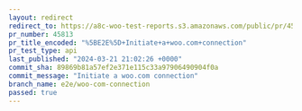 ```yaml
---
layout: redirect
redirect_to: https://a8c-woo-test-reports.s3.amazonaws.com/public/pr/45813/api/index.html
pr_number: 45813
pr_title_encoded: "%5BE2E%5D+Initiate+a+woo.com+connection"
pr_test_type: api
last_published: "2024-03-21 21:02:26 +0000"
commit_sha: 89869b81a57ef2e371e115c33a97906490904f0a
commit_message: "Initiate a woo.com connection"
branch_name: e2e/woo-com-connection
passed: true
---
```

